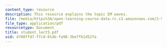 ```yaml
---
content_type: resource
description: This resource explains the topic EM waves.
file: /media/https%3A/open-learning-course-data-rc.s3.amazonaws.com/2-58j-radiative-transfer-spring-2006/d760ffd7ffc8014bfa983be7fb1d52fa_student_lect5.pdf
file_type: application/pdf
resourcetype: Document
title: student_lect5.pdf
uid: d760ffd7-ffc8-014b-fa98-3be7fb1d52fa
---
```

